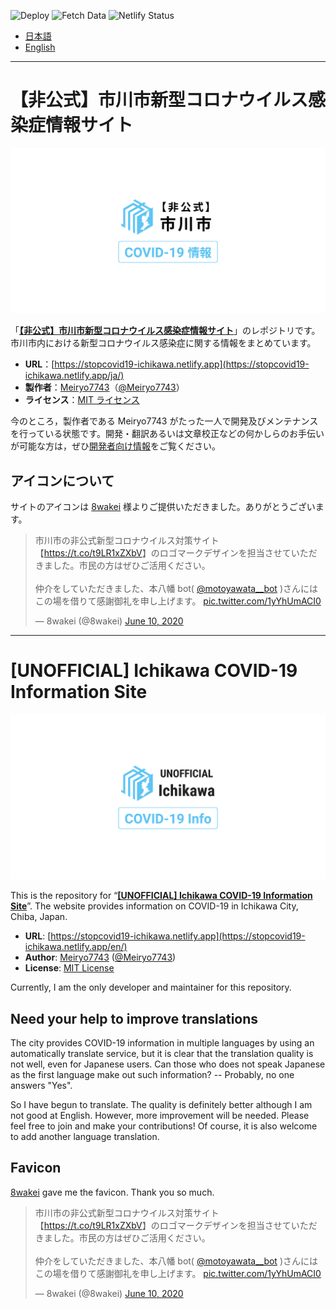 ![Deploy](https://github.com/Meiryo7743/covid-19-ichikawa/workflows/Deploy/badge.svg)
![Fetch Data](https://github.com/Meiryo7743/covid-19-ichikawa/workflows/Fetch%20Data/badge.svg)
![Netlify Status](https://api.netlify.com/api/v1/badges/b30d38da-34ef-424d-ac99-15754c78a693/deploy-status)

- [日本語](#非公式市川市新型コロナウイルス感染症情報サイト)
- [English](#unofficial-ichikawa-covid-19-information-site)

---

# 【非公式】市川市新型コロナウイルス感染症情報サイト

![【非公式】市川市新型コロナウイルス感染症情報サイト](./static/img/ja-ogp-20201225.png)

「[**【非公式】市川市新型コロナウイルス感染症情報サイト**](https://stopcovid19-ichikawa.netlify.app/ja/)」のレポジトリです。市川市内における新型コロナウイルス感染症に関する情報をまとめています。

- **URL**：[https://stopcovid19-ichikawa.netlify.app](https://stopcovid19-ichikawa.netlify.app/ja/)
- **製作者**：[Meiryo7743](https://meiryo7743.net/ja/)（[@Meiryo7743](https://github.com/Meiryo7743)）
- **ライセンス**：[MIT ライセンス](./LICENSE)

今のところ，製作者である Meiryo7743 がたった一人で開発及びメンテナンスを行っている状態です。開発・翻訳あるいは文章校正などの何かしらのお手伝いが可能な方は，ぜひ[開発者向け情報](https://github.com/Meiryo7743/covid-19-ichikawa/wiki/%E9%96%8B%E7%99%BA%E8%80%85%E5%90%91%E3%81%91%E6%83%85%E5%A0%B1)をご覧ください。

## アイコンについて

サイトのアイコンは [8wakei](https://twitter.com/8wakei) 様よりご提供いただきました。ありがとうございます。

> 市川市の非公式新型コロナウイルス対策サイト【<a href="https://t.co/t9LR1xZXbV">https://t.co/t9LR1xZXbV</a>】のロゴマークデザインを担当させていただきました。市民の方はぜひご活用ください。<br><br>仲介をしていただきました、本八幡 bot( <a href="https://twitter.com/motoyawata__bot?ref_src=twsrc%5Etfw">@motoyawata\_\_bot</a> )さんにはこの場を借りて感謝御礼を申し上げます。 <a href="https://t.co/1yYhUmACI0">pic.twitter.com/1yYhUmACI0</a></p>&mdash; 8wakei (@8wakei) <a href="https://twitter.com/8wakei/status/1270536608740077569?ref_src=twsrc%5Etfw">June 10, 2020</a>

---

# [UNOFFICIAL] Ichikawa COVID-19 Information Site

![[UNOFFICIAL] Ichikawa COVID-19 Information Site](./static/img/en-ogp-20201225.png)

This is the repository for “[**[UNOFFICIAL] Ichikawa COVID-19 Information Site**](https://stopcovid19-ichikawa.netlify.app/en/)”. The website provides information on COVID-19 in Ichikawa City, Chiba, Japan.

- **URL**: [https://stopcovid19-ichikawa.netlify.app](https://stopcovid19-ichikawa.netlify.app/en/)
- **Author**: [Meiryo7743](https://meiryo7743.net/en/) ([@Meiryo7743](https://github.com/Meiryo7743))
- **License**: [MIT License](./LICENSE)

Currently, I am the only developer and maintainer for this repository.

## Need your help to improve translations

The city provides COVID-19 information in multiple languages by using an automatically translate service, but it is clear that the translation quality is not well, even for Japanese users. Can those who does not speak Japanese as the first language make out such information? -- Probably, no one answers "Yes".

So I have begun to translate. The quality is definitely better although I am not good at English. However, more improvement will be needed. Please feel free to join and make your contributions! Of course, it is also welcome to add another language translation.

## Favicon

[8wakei](https://twitter.com/8wakei) gave me the favicon. Thank you so much.

> 市川市の非公式新型コロナウイルス対策サイト【<a href="https://t.co/t9LR1xZXbV">https://t.co/t9LR1xZXbV</a>】のロゴマークデザインを担当させていただきました。市民の方はぜひご活用ください。<br><br>仲介をしていただきました、本八幡 bot( <a href="https://twitter.com/motoyawata__bot?ref_src=twsrc%5Etfw">@motoyawata\_\_bot</a> )さんにはこの場を借りて感謝御礼を申し上げます。 <a href="https://t.co/1yYhUmACI0">pic.twitter.com/1yYhUmACI0</a></p>&mdash; 8wakei (@8wakei) <a href="https://twitter.com/8wakei/status/1270536608740077569?ref_src=twsrc%5Etfw">June 10, 2020</a>
